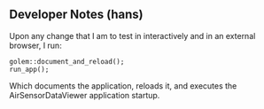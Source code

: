 ## Developer Notes (hans)

Upon any change that I am to test in interactively and in an external browser, I run:

```
golem::document_and_reload();
run_app();
```

Which documents the application, reloads it, and executes the AirSensorDataViewer application startup. 
